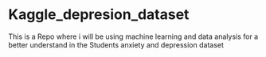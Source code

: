 # Kaggle_depresion_dataset
This is a Repo where i will be using machine learning and data analysis for a better understand in the Students anxiety and depression dataset
